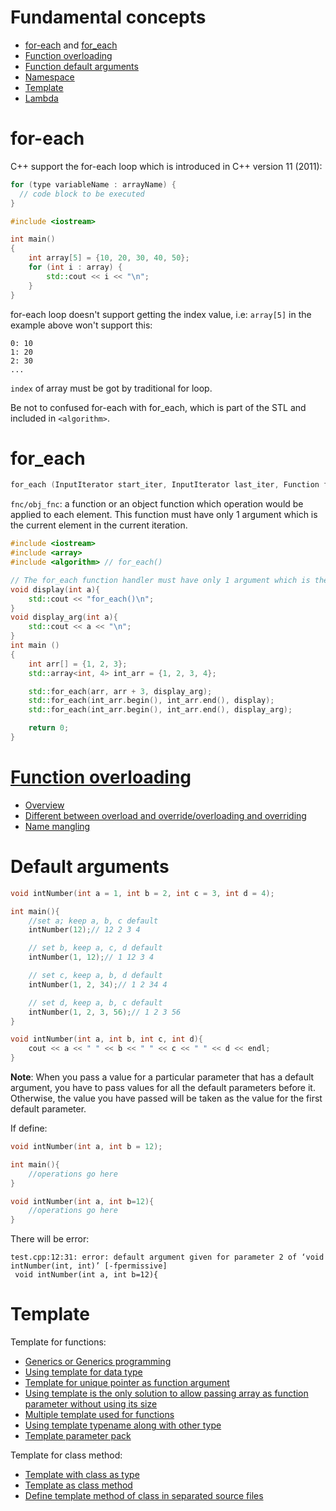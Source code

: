 # Fundamental concepts

* [for-each](#for-each) and [for_each](#for_each)
* [Function overloading](#function-overloading)
* [Function default arguments](#default-arguments)
* [Namespace](Namespace.md)
* [Template](#template)
* [Lambda](Lambda.md)

# for-each

C++ support the for-each loop which is introduced in C++ version 11 (2011):

```cpp
for (type variableName : arrayName) {
  // code block to be executed
}
```

```cpp
#include <iostream>

int main()
{
    int array[5] = {10, 20, 30, 40, 50};
    for (int i : array) {
        std::cout << i << "\n";
    }
}
```
for-each loop doesn't support getting the index value, i.e: ``array[5]`` in the example above won't support this:

```
0: 10
1: 20
2: 30
...
```
``index`` of array must be got by traditional for loop.

Be not to confused for-each with for_each, which is part of the STL and included in ``<algorithm>``.
# for_each
```cpp
for_each (InputIterator start_iter, InputIterator last_iter, Function fnc);
```
``fnc/obj_fnc``: a function or an object function which operation would be applied to each element. This function must have only 1 argument which is the current element in the current iteration.

```cpp
#include <iostream>
#include <array>
#include <algorithm> // for_each()

// The for_each function handler must have only 1 argument which is the current element in the current iteration
void display(int a){
	std::cout << "for_each()\n";
}
void display_arg(int a){
	std::cout << a << "\n";
}
int main ()
{
	int arr[] = {1, 2, 3};
	std::array<int, 4> int_arr = {1, 2, 3, 4};

	std::for_each(arr, arr + 3, display_arg);
	std::for_each(int_arr.begin(), int_arr.end(), display);
	std::for_each(int_arr.begin(), int_arr.end(), display_arg);

	return 0;
}
```
# [Function overloading](Function%20overloading.md)
* [Overview](Function%20overloading.md#overview)
* [Different between overload and override/overloading and overriding](Function%20overloading.md#different-between-overload-and-overrideoverloading-and-overriding)
* [Name mangling](Function%20overloading.md#name-mangling)
# Default arguments

```cpp
void intNumber(int a = 1, int b = 2, int c = 3, int d = 4);

int main(){
    //set a; keep a, b, c default
    intNumber(12);// 12 2 3 4

    // set b, keep a, c, d default
    intNumber(1, 12);// 1 12 3 4

    // set c, keep a, b, d default
    intNumber(1, 2, 34);// 1 2 34 4

    // set d, keep a, b, c default
    intNumber(1, 2, 3, 56);// 1 2 3 56
}

void intNumber(int a, int b, int c, int d){
    cout << a << " " << b << " " << c << " " << d << endl;
}
```
**Note**: When you pass a value for a particular parameter that has a default argument, you have to pass values for all the default parameters before it. Otherwise, the value you have passed will be taken as the value for the first default parameter.

If define:

```cpp
void intNumber(int a, int b = 12);

int main(){
	//operations go here
}

void intNumber(int a, int b=12){
	//operations go here
}
```

There will be error:

```
test.cpp:12:31: error: default argument given for parameter 2 of ‘void intNumber(int, int)’ [-fpermissive]
 void intNumber(int a, int b=12){
```
# Template
Template for functions:
* [Generics or Generics programming](Template.md#generics)
* [Using template for data type](Template.md#using-template-for-data-type)
* [Template for unique pointer as function argument]()
* [Using template is the only solution to allow passing array as function parameter without using its size]()
* [Multiple template used for functions](Template.md#multiple-template-used-for-functions)
* [Using template typename along with other type](Template.md#using-template-typename-along-with-other-type)
* [Template parameter pack]()
  
Template for class method:
* [Template with class as type](Template%20with%20class.md#template-with-class-as-type)
* [Template as class method]()
* [Define template method of class in separated source files]()
